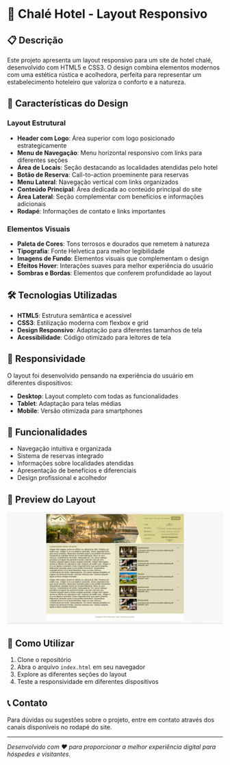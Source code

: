 # 🏨 Chalé Hotel - Layout Responsivo

## 📋 Descrição

Este projeto apresenta um layout responsivo para um site de hotel chalé, desenvolvido com HTML5 e CSS3. O design combina elementos modernos com uma estética rústica e acolhedora, perfeita para representar um estabelecimento hoteleiro que valoriza o conforto e a natureza.

## 🎨 Características do Design

### Layout Estrutural
- **Header com Logo**: Área superior com logo posicionado estrategicamente
- **Menu de Navegação**: Menu horizontal responsivo com links para diferentes seções
- **Área de Locais**: Seção destacando as localidades atendidas pelo hotel
- **Botão de Reserva**: Call-to-action proeminente para reservas
- **Menu Lateral**: Navegação vertical com links organizados
- **Conteúdo Principal**: Área dedicada ao conteúdo principal do site
- **Área Lateral**: Seção complementar com benefícios e informações adicionais
- **Rodapé**: Informações de contato e links importantes

### Elementos Visuais
- **Paleta de Cores**: Tons terrosos e dourados que remetem à natureza
- **Tipografia**: Fonte Helvetica para melhor legibilidade
- **Imagens de Fundo**: Elementos visuais que complementam o design
- **Efeitos Hover**: Interações suaves para melhor experiência do usuário
- **Sombras e Bordas**: Elementos que conferem profundidade ao layout

## 🛠️ Tecnologias Utilizadas

- **HTML5**: Estrutura semântica e acessível
- **CSS3**: Estilização moderna com flexbox e grid
- **Design Responsivo**: Adaptação para diferentes tamanhos de tela
- **Acessibilidade**: Código otimizado para leitores de tela

## 📱 Responsividade

O layout foi desenvolvido pensando na experiência do usuário em diferentes dispositivos:
- **Desktop**: Layout completo com todas as funcionalidades
- **Tablet**: Adaptação para telas médias
- **Mobile**: Versão otimizada para smartphones

## 🎯 Funcionalidades

- Navegação intuitiva e organizada
- Sistema de reservas integrado
- Informações sobre localidades atendidas
- Apresentação de benefícios e diferenciais
- Design profissional e acolhedor

## 📸 Preview do Layout

![Layout do Chalé Hotel](./image/layout.png)

## 🚀 Como Utilizar

1. Clone o repositório
2. Abra o arquivo `index.html` em seu navegador
3. Explore as diferentes seções do layout
4. Teste a responsividade em diferentes dispositivos

## 📞 Contato

Para dúvidas ou sugestões sobre o projeto, entre em contato através dos canais disponíveis no rodapé do site.

---

*Desenvolvido com ❤️ para proporcionar a melhor experiência digital para hóspedes e visitantes.*
